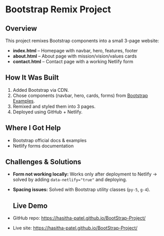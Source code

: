 # Bootstrap Remix Project


## Overview
This project remixes Bootstrap components into a small 3-page website:
- **index.html** – Homepage with navbar, hero, features, footer
- **about.html** – About page with mission/vision/values cards
- **contact.html** – Contact page with a working Netlify form


## How It Was Built
1. Added Bootstrap via CDN.
2. Chose components (navbar, hero, cards, forms) from [Bootstrap Examples](https://getbootstrap.com/docs/5.3/examples/).
3. Remixed and styled them into 3 pages.
4. Deployed using GitHub + Netlify.


## Where I Got Help
- Bootstrap official docs & examples
- Netlify forms documentation


## Challenges & Solutions
- **Form not working locally:** Works only after deployment to Netlify → solved by adding `data-netlify="true"` and deploying.

- **Spacing issues:** Solved with Bootstrap utility classes (`py-5`, `g-4`).

  ## Live Demo
- GitHub repo: https://hasitha-patel.github.io/BootStrap-Project/  
- Live site:   https://hasitha-patel.github.io/BootStrap-Project/


